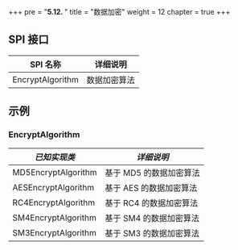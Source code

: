 +++
pre = "<b>5.12. </b>"
title = "数据加密"
weight = 12
chapter = true
+++

## SPI 接口

| SPI 名称         | 详细说明     |
| ---------------- | ------------ |
| EncryptAlgorithm | 数据加密算法 |

## 示例

### EncryptAlgorithm

| *已知实现类*         | *详细说明*             |
| ------------------- | --------------------- |
| MD5EncryptAlgorithm | 基于 MD5 的数据加密算法 |
| AESEncryptAlgorithm | 基于 AES 的数据加密算法 |
| RC4EncryptAlgorithm | 基于 RC4 的数据加密算法 |
| SM4EncryptAlgorithm | 基于 SM4 的数据加密算法 |
| SM3EncryptAlgorithm | 基于 SM3 的数据加密算法 |
